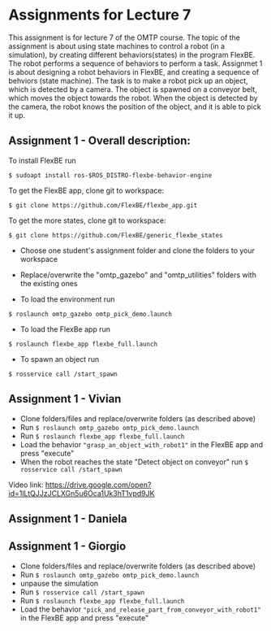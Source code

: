 # Assignments for Lecture 7
This assignment is for lecture 7 of the OMTP course. The topic of the assignment is about using state machines to control a robot (in a simulation), by creating different behaviors(states) in the program FlexBE. The robot performs a sequence of behaviors to perform a task. 
Assignmet 1 is about designing a robot behaviors in FlexBE, and creating a sequence of behviors (state machine). The task is to make a robot pick up an object, which is detected by a camera. The object is spawned on a conveyor belt, which moves the object towards the robot. When the object is detected by the camera, the robot knows the position of the object, and it is able to pick it up.

## Assignment 1 - Overall description:
To install FlexBE run 
```
$ sudoapt install ros-$ROS_DISTRO-flexbe-behavior-engine
```
To get the FlexBE app, clone git to workspace: 
```
$ git clone https://github.com/FlexBE/flexbe_app.git
```
To get the more states, clone git to workspace: 
```
$ git clone https://github.com/FlexBE/generic_flexbe_states
```
* Choose one student's assignment folder and clone the folders to your workspace
* Replace/overwrite the "omtp_gazebo" and "omtp_utilities" folders with the existing ones

* To load the environment run 
```
$ roslaunch omtp_gazebo omtp_pick_demo.launch 
```
* To load the FlexBe app run 
```
$ roslaunch flexbe_app flexbe_full.launch 
```
* To spawn an object run 
```
$ rosservice call /start_spawn 
```


## Assignment 1 - Vivian
* Clone folders/files and replace/overwrite folders (as described above) 
* Run `$ roslaunch omtp_gazebo omtp_pick_demo.launch `
* Run `$ roslaunch flexbe_app flexbe_full.launch `
* Load the behavior `"grasp_an_object_with_robot1"` in the FlexBE app and press "execute"
* When the robot reaches the state "Detect object on conveyor" run `$ rosservice call /start_spawn`

Video link: https://drive.google.com/open?id=1lLtQJJzJCLXGn5u6Oca1Uk3hT1vpd9JK 



## Assignment 1 - Daniela


## Assignment 1 - Giorgio
* Clone folders/files and replace/overwrite folders (as described above)
* Run `$ roslaunch omtp_gazebo omtp_pick_demo.launch`
* unpause the simulation
* Run `$ rosservice call /start_spawn`
* Run `$ roslaunch flexbe_app flexbe_full.launch `
* Load the behavior `"pick_and_release_part_from_conveyor_with_robot1"` in the FlexBE app and press "execute"
